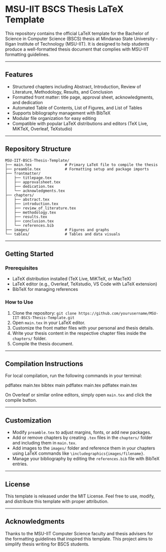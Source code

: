 # MSU-IIT BSCS Thesis LaTeX Template

This repository contains the official LaTeX template for the Bachelor of Science in Computer Science (BSCS) thesis at Mindanao State University - Iligan Institute of Technology (MSU-IIT). It is designed to help students produce a well-formatted thesis document that complies with MSU-IIT formatting guidelines.

---

## Features

- Structured chapters including Abstract, Introduction, Review of Literature, Methodology, Results, and Conclusion  
- Formatted front matter: title page, approval sheet, acknowledgments, and dedication  
- Automated Table of Contents, List of Figures, and List of Tables  
- Supports bibliography management with BibTeX  
- Modular file organization for easy editing  
- Compatible with popular LaTeX distributions and editors (TeX Live, MiKTeX, Overleaf, TeXstudio)  

---

## Repository Structure

```
MSU-IIT-BSCS-Thesis-Template/
├── main.tex               # Primary LaTeX file to compile the thesis
├── preamble.tex           # Formatting setup and package imports
├── frontmatter/
│   ├── titlepage.tex
│   ├── approvalsheet.tex
│   ├── dedication.tex
│   └── acknowledgments.tex
├── chapters/
│   ├── abstract.tex
│   ├── introduction.tex
│   ├── review_of_literature.tex
│   ├── methodology.tex
│   ├── results.tex
│   ├── conclusion.tex
│   └── references.bib
├── images/                # Figures and graphs
└── tables/                # Tables and data visuals
```

---

## Getting Started

### Prerequisites

- LaTeX distribution installed (TeX Live, MiKTeX, or MacTeX)  
- LaTeX editor (e.g., Overleaf, TeXstudio, VS Code with LaTeX extension)  
- BibTeX for managing references  

### How to Use

1. Clone the repository: `git clone https://github.com/yourusername/MSU-IIT-BSCS-Thesis-Template.git`
2. Open `main.tex` in your LaTeX editor.  
3. Customize the front matter files with your personal and thesis details.  
4. Write your thesis content in the respective chapter files inside the `chapters/` folder.  
5. Compile the thesis document.  

---

## Compilation Instructions

For local compilation, run the following commands in your terminal:

pdflatex main.tex
bibtex main
pdflatex main.tex
pdflatex main.tex


On Overleaf or similar online editors, simply open `main.tex` and click the compile button.

---

## Customization

- Modify `preamble.tex` to adjust margins, fonts, or add new packages.  
- Add or remove chapters by creating `.tex` files in the `chapters/` folder and including them in `main.tex`.  
- Add images to the `images/` folder and reference them in your chapters using LaTeX commands like `\includegraphics{images/filename}`.  
- Manage your bibliography by editing the `references.bib` file with BibTeX entries.

---

## License

This template is released under the MIT License. Feel free to use, modify, and distribute this template with proper attribution.

---

## Acknowledgments

Thanks to the MSU-IIT Computer Science faculty and thesis advisers for the formatting guidelines that inspired this template. This project aims to simplify thesis writing for BSCS students.



